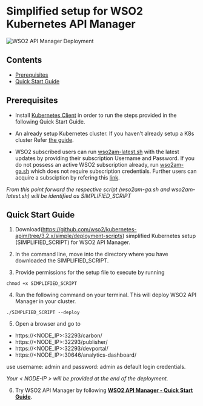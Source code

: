 # Simplified setup for WSO2 Kubernetes API Manager

![WSO2 API Manager Deployment](apim_simple.png)

## Contents

* [Prerequisites](#prerequisites)
* [Quick Start Guide](#quick-start-guide)

## Prerequisites

* Install [Kubernetes  Client](https://kubernetes.io/docs/tasks/tools/install-kubectl/) in order to run the steps provided in the following Quick Start Guide.

* An already setup Kubernetes cluster. If you haven’t already setup a K8s cluster  Refer [the guide](https://kubernetes.io/docs/setup/).

* WSO2 subscribed users can run [wso2am-latest.sh](https://github.com/wso2/kubernetes-apim/blob/3.2.x/simple/deployment-scripts/wso2am-latest.sh) with the latest updates by providing their subscription Username and Password. If you do not possess an active WSO2 subscription already, run [wso2am-ga.sh](https://github.com/wso2/kubernetes-apim/blob/3.2.x/simple/deployment-scripts/wso2am-ga.sh) which does not require subscription credentials. Further users can acquire a subsciption by refering this [link](https://wso2.com/subscription).

*From this point forward the respective script (wso2am-ga.sh and wso2am-latest.sh) will be identified as SIMPLIFIED_SCRIPT*

## Quick Start Guide
1. Download(https://github.com/wso2/kubernetes-apim/tree/3.2.x/simple/deployment-scripts) simplified Kubernetes setup
 (SIMPLIFIED_SCRIPT) for WSO2 API Manager.  

2. In the command line, move into the directory where you have downloaded the SIMPLIFIED_SCRIPT.

3. Provide permissions for the setup file to execute by running 

```
chmod +x SIMPLIFIED_SCRIPT
```

4. Run the following command on your terminal. This will deploy WSO2 API Manager in your cluster.

```
./SIMPLFIED_SCRIPT --deploy
```

5. Open a browser and go to 
- https://<NODE_IP>:32293/carbon/
- https://<NODE_IP>:32293/publisher/
- https://<NODE_IP>:32293/devportal/
- https://<NODE_IP>:30646/analytics-dashboard/

use username: admin and password: admin as default login credentials.

*Your < NODE-IP > will be provided at the end of the deployment.*

6. Try WSO2 API Manager by following **[WSO2 API Manager - Quick Start Guide](https://apim.docs.wso2.com/en/latest/GettingStarted/quick-start-guide/)**.
